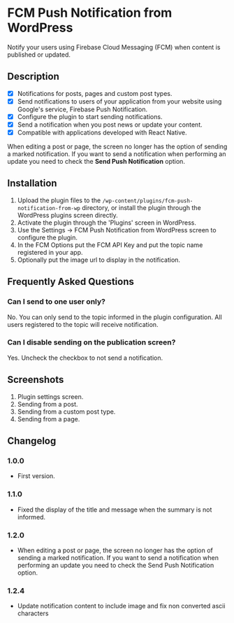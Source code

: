 # FCM Push Notification from WordPress

Notify your users using Firebase Cloud Messaging (FCM) when content is published or updated.

## Description

- [x] Notifications for posts, pages and custom post types.
- [x] Send notifications to users of your application from your website using Google's service, Firebase Push Notification.
- [x] Configure the plugin to start sending notifications.
- [x] Send a notification when you post news or update your content.
- [x] Compatible with applications developed with React Native.

When editing a post or page, the screen no longer has the option of sending a marked notification. If you want to send a notification when performing an update you need to check the **Send Push Notification** option.

## Installation

1. Upload the plugin files to the `/wp-content/plugins/fcm-push-notification-from-wp` directory, or install the plugin through the WordPress plugins screen directly.
2. Activate the plugin through the 'Plugins' screen in WordPress.
3. Use the Settings -> FCM Push Notification from WordPress screen to configure the plugin.
4. In the FCM Options put the FCM API Key and put the topic name registered in your app.
5. Optionally put the image url to display in the notification.

## Frequently Asked Questions

### Can I send to one user only?

No. You can only send to the topic informed in the plugin configuration. All users registered to the topic will receive notification.

### Can I disable sending on the publication screen?

Yes. Uncheck the checkbox to not send a notification.

## Screenshots

1. Plugin settings screen.
2. Sending from a post.
3. Sending from a custom post type.
4. Sending from a page.

## Changelog

### 1.0.0

* First version.

### 1.1.0

* Fixed the display of the title and message when the summary is not informed.

### 1.2.0

* When editing a post or page, the screen no longer has the option of sending a marked notification. If you want to send a notification when performing an update you need to check the Send Push Notification option.

### 1.2.4

* Update notification content to include image and fix non converted ascii characters
